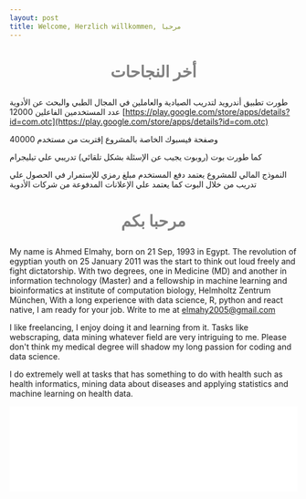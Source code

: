```yaml
---
layout: post
title: Welcome, Herzlich willkommen, مرحبا
---
```

<h1 style="color:gray; font-size: 200%; text-align: center;">

أخر النجاحات </h1>
طورت تطبيق أندرويد لتدريب الصيادية والعاملين في المجال الطبي والبحث عن الأدوية عدد المستخدمين الفاعلين 12000 
[https://play.google.com/store/apps/details?id=com.otc](https://play.google.com/store/apps/details?id=com.otc)

 40000 وصفحة فيسبوك الخاصة بالمشروع إقتربت من مستخدم
 
 كما طورت بوت  (روبوت يجيب عن الإسئلة بشكل تلقائي) تدريبي علي تيليجرام 
 
 النموذج المالي للمشروع يعتمد دفع المستخدم مبلغ رمزي للإستمرار في الحصول علي تدريب من خلال البوت 
كما يعتمد علي الإعلانات المدفوعة من شركات الأدوية


<h1 style="color:gray; font-size: 200%; text-align: center;">

مرحبا بكم </h1>







My name is Ahmed Elmahy, born on 21 Sep, 1993 in Egypt. The revolution of egyptian youth on 25 January 2011 was the start to think out loud freely and 
fight dictatorship. With two degrees, one in Medicine (MD) and another in information technology (Master) and a fellowship in machine learning and bioinformatics at institute of computation biology, Helmholtz Zentrum München, 
With a long experience with data science, R, python and react native, I am ready for your job. Write to me at elmahy2005@gmail.com

I like freelancing, I enjoy doing it and learning from it. Tasks like webscraping, data mining whatever field are very intriguing to me. Please don't think my medical degree will shadow my long passion for coding and data science.

I do extremely well at tasks that has something to do with health such as health informatics, mining data about diseases and applying statistics and machine learning on health data.




<iframe class="slideshow-iframe" src="slides/my-pics1.html"
style="width:100%" frameborder="0" scrolling="no" onload="resizeIframe(this)"></iframe>
